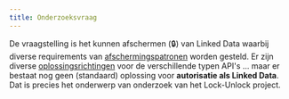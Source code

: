 ```yaml
---
title: Onderzoeksvraag
---
```

De vraagstelling is het kunnen afschermen (:lock:) van Linked Data waarbij diverse requirements van
[afschermingspatronen](./afschermingspatronen.md) worden gesteld. Er zijn diverse
[oplossingsrichtingen](./oplossingsrichtingen.md) voor de verschillende typen API's ... maar er
bestaat nog geen (standaard) oplossing voor **autorisatie als Linked Data**. Dat is precies het
onderwerp van onderzoek van het Lock-Unlock project.

